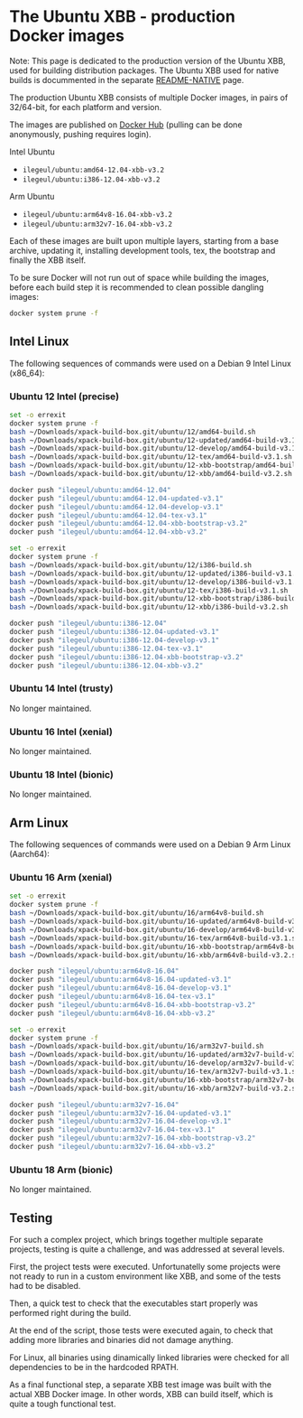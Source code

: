 # The Ubuntu XBB - production Docker images

Note: This page is dedicated to the production version of the
Ubuntu XBB, used for building distribution packages.
The Ubuntu XBB used for native builds is docummented in the
separate [README-NATIVE](README-NATIVE.md) page.  

The production Ubuntu XBB consists of multiple Docker images,
in pairs of 32/64-bit, for each platform and version.

The images are published on
[Docker Hub](https://hub.docker.com/repository/docker/ilegeul/ubuntu)
(pulling can be done anonymously, pushing requires login).

Intel Ubuntu

- `ilegeul/ubuntu:amd64-12.04-xbb-v3.2`
- `ilegeul/ubuntu:i386-12.04-xbb-v3.2`

Arm Ubuntu

- `ilegeul/ubuntu:arm64v8-16.04-xbb-v3.2`
- `ilegeul/ubuntu:arm32v7-16.04-xbb-v3.2`

Each of these images are built upon multiple layers,
starting from a base archive,
updating it, installing development tools, tex, the bootstrap and
finally the XBB itself.

To be sure Docker will not run out of space while building the images,
before each build step it is recommended
to clean possible dangling images:

```bash
docker system prune -f
```

## Intel Linux

The following sequences of commands were used on a Debian 9 Intel
Linux (x86_64):

### Ubuntu 12 Intel (precise)

```bash
set -o errexit
docker system prune -f
bash ~/Downloads/xpack-build-box.git/ubuntu/12/amd64-build.sh
bash ~/Downloads/xpack-build-box.git/ubuntu/12-updated/amd64-build-v3.1.sh
bash ~/Downloads/xpack-build-box.git/ubuntu/12-develop/amd64-build-v3.1.sh
bash ~/Downloads/xpack-build-box.git/ubuntu/12-tex/amd64-build-v3.1.sh
bash ~/Downloads/xpack-build-box.git/ubuntu/12-xbb-bootstrap/amd64-build-v3.2.sh
bash ~/Downloads/xpack-build-box.git/ubuntu/12-xbb/amd64-build-v3.2.sh

docker push "ilegeul/ubuntu:amd64-12.04"
docker push "ilegeul/ubuntu:amd64-12.04-updated-v3.1"
docker push "ilegeul/ubuntu:amd64-12.04-develop-v3.1"
docker push "ilegeul/ubuntu:amd64-12.04-tex-v3.1"
docker push "ilegeul/ubuntu:amd64-12.04-xbb-bootstrap-v3.2"
docker push "ilegeul/ubuntu:amd64-12.04-xbb-v3.2"
```

```bash
set -o errexit
docker system prune -f
bash ~/Downloads/xpack-build-box.git/ubuntu/12/i386-build.sh
bash ~/Downloads/xpack-build-box.git/ubuntu/12-updated/i386-build-v3.1.sh
bash ~/Downloads/xpack-build-box.git/ubuntu/12-develop/i386-build-v3.1.sh
bash ~/Downloads/xpack-build-box.git/ubuntu/12-tex/i386-build-v3.1.sh
bash ~/Downloads/xpack-build-box.git/ubuntu/12-xbb-bootstrap/i386-build-v3.2.sh
bash ~/Downloads/xpack-build-box.git/ubuntu/12-xbb/i386-build-v3.2.sh

docker push "ilegeul/ubuntu:i386-12.04"
docker push "ilegeul/ubuntu:i386-12.04-updated-v3.1"
docker push "ilegeul/ubuntu:i386-12.04-develop-v3.1"
docker push "ilegeul/ubuntu:i386-12.04-tex-v3.1"
docker push "ilegeul/ubuntu:i386-12.04-xbb-bootstrap-v3.2"
docker push "ilegeul/ubuntu:i386-12.04-xbb-v3.2"
```

### Ubuntu 14 Intel (trusty)

No longer maintained.

### Ubuntu 16 Intel (xenial)

No longer maintained.

### Ubuntu 18 Intel (bionic)

No longer maintained.

## Arm Linux

The following sequences of commands were used on a Debian 9 Arm
Linux (Aarch64):

### Ubuntu 16 Arm (xenial)

```bash
set -o errexit
docker system prune -f
bash ~/Downloads/xpack-build-box.git/ubuntu/16/arm64v8-build.sh
bash ~/Downloads/xpack-build-box.git/ubuntu/16-updated/arm64v8-build-v3.1.sh
bash ~/Downloads/xpack-build-box.git/ubuntu/16-develop/arm64v8-build-v3.1.sh
bash ~/Downloads/xpack-build-box.git/ubuntu/16-tex/arm64v8-build-v3.1.sh
bash ~/Downloads/xpack-build-box.git/ubuntu/16-xbb-bootstrap/arm64v8-build-v3.2.sh
bash ~/Downloads/xpack-build-box.git/ubuntu/16-xbb/arm64v8-build-v3.2.sh

docker push "ilegeul/ubuntu:arm64v8-16.04"
docker push "ilegeul/ubuntu:arm64v8-16.04-updated-v3.1"
docker push "ilegeul/ubuntu:arm64v8-16.04-develop-v3.1"
docker push "ilegeul/ubuntu:arm64v8-16.04-tex-v3.1"
docker push "ilegeul/ubuntu:arm64v8-16.04-xbb-bootstrap-v3.2"
docker push "ilegeul/ubuntu:arm64v8-16.04-xbb-v3.2"
```

```bash
set -o errexit
docker system prune -f
bash ~/Downloads/xpack-build-box.git/ubuntu/16/arm32v7-build.sh
bash ~/Downloads/xpack-build-box.git/ubuntu/16-updated/arm32v7-build-v3.1.sh
bash ~/Downloads/xpack-build-box.git/ubuntu/16-develop/arm32v7-build-v3.1.sh
bash ~/Downloads/xpack-build-box.git/ubuntu/16-tex/arm32v7-build-v3.1.sh
bash ~/Downloads/xpack-build-box.git/ubuntu/16-xbb-bootstrap/arm32v7-build-v3.2.sh
bash ~/Downloads/xpack-build-box.git/ubuntu/16-xbb/arm32v7-build-v3.2.sh

docker push "ilegeul/ubuntu:arm32v7-16.04"
docker push "ilegeul/ubuntu:arm32v7-16.04-updated-v3.1"
docker push "ilegeul/ubuntu:arm32v7-16.04-develop-v3.1"
docker push "ilegeul/ubuntu:arm32v7-16.04-tex-v3.1"
docker push "ilegeul/ubuntu:arm32v7-16.04-xbb-bootstrap-v3.2"
docker push "ilegeul/ubuntu:arm32v7-16.04-xbb-v3.2"
```

### Ubuntu 18 Arm (bionic)

No longer maintained.

## Testing

For such a complex project, which brings together multiple separate
projects, testing is quite a challenge, and was addressed at several
levels.

First, the project tests were executed. Unfortunatelly some projects
were not ready to run in a custom environment like XBB, and some of
the tests had to be disabled.

Then, a quick test to check that the executables start properly was
performed right during the build.

At the end of the script, those tests were executed again, to check
that adding more libraries and binaries did not damage anything.

For Linux, all binaries using dinamically linked libraries were
checked for all dependencies to be in the hardcoded RPATH.

As a final functional step, a separate XBB test image was built
with the actual XBB Docker image. In other words, XBB can build
itself, which is quite a tough functional test.
